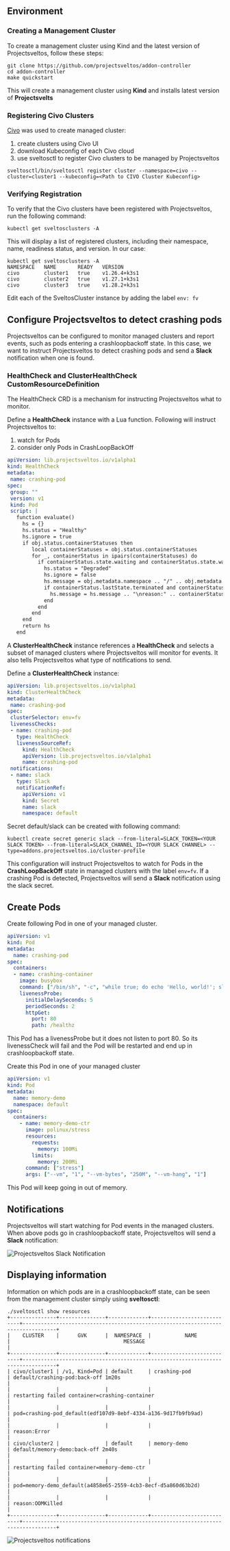 ## Environment

### Creating a Management Cluster

To create a management cluster using Kind and the latest version of Projectsveltos, follow these steps:

```
git clone https://github.com/projectsveltos/addon-controller
cd addon-controller
make quickstart
```

This will create a management cluster using __Kind__ and installs latest version of __Projectsvelts__

### Registering Civo Clusters

[Civo](https://www.civo.com) was used to create managed cluster:

1. create clusters using Civo UI
2. download Kubeconfig of each Civo cloud
3. use sveltosctl to register Civo clusters to be managed by Projectsveltos
```
sveltosctl/bin/sveltosctl register cluster --namespace=civo --cluster=cluster1 --kubeconfig=<Path to CIVO Cluster Kubeconfig>
```

### Verifying Registration
To verify that the Civo clusters have been registered with Projectsveltos, run the following command:

```
kubectl get sveltosclusters -A
```

This will display a list of registered clusters, including their namespace, name, readiness status, and version. In our case:


```
kubectl get sveltosclusters -A
NAMESPACE   NAME       READY   VERSION
civo        cluster1   true    v1.26.4+k3s1
civo        cluster2   true    v1.27.1+k3s1
civo        cluster3   true    v1.28.2+k3s1
```

Edit each of the SveltosCluster instance by adding the label `env: fv`

## Configure Projectsveltos to detect crashing pods

Projectsveltos can be configured to monitor managed clusters and report events, such as pods entering a crashloopbackoff state. 
In this case, we want to instruct Projectsveltos to detect crashing pods and send a __Slack__ notification when one is found.

### HealthCheck and ClusterHealthCheck CustomResourceDefinition

The HealthCheck CRD is a mechanism for instructing Projectsveltos what to monitor.

Define a __HealthCheck__ instance with a Lua function. Following will instruct Projectsveltos to:

1. watch for Pods
2. consider only Pods in CrashLoopBackOff

```yaml
apiVersion: lib.projectsveltos.io/v1alpha1
kind: HealthCheck
metadata:
 name: crashing-pod
spec:
 group: ""
 version: v1
 kind: Pod
 script: |
   function evaluate()
     hs = {}
     hs.status = "Healthy"
     hs.ignore = true
     if obj.status.containerStatuses then
        local containerStatuses = obj.status.containerStatuses
        for _, containerStatus in ipairs(containerStatuses) do
          if containerStatus.state.waiting and containerStatus.state.waiting.reason == "CrashLoopBackOff" then
            hs.status = "Degraded"
            hs.ignore = false
            hs.message = obj.metadata.namespace .. "/" .. obj.metadata.name .. ":" .. containerStatus.state.waiting.message
            if containerStatus.lastState.terminated and containerStatus.lastState.terminated.reason then
              hs.message = hs.message .. "\nreason:" .. containerStatus.lastState.terminated.reason
            end
          end
        end
     end
     return hs
   end 
```

A __ClusterHealthCheck__ instance references a __HealthCheck__ and selects a subset of managed clusters where Projectsveltos will monitor for events. It also tells Projectsveltos what type of notifications to send.

Define a __ClusterHealthCheck__ instance:

```yaml
apiVersion: lib.projectsveltos.io/v1alpha1
kind: ClusterHealthCheck
metadata:
 name: crashing-pod
spec:
 clusterSelector: env=fv
 livenessChecks:
 - name: crashing-pod
   type: HealthCheck
   livenessSourceRef:
     kind: HealthCheck
     apiVersion: lib.projectsveltos.io/v1alpha1
     name: crashing-pod
 notifications:
 - name: slack
   type: Slack
   notificationRef:
     apiVersion: v1
     kind: Secret
     name: slack
     namespace: default
```

Secret default/slack can be created with following command:

```
kubectl create secret generic slack --from-literal=SLACK_TOKEN=<YOUR SLACK TOKEN> --from-literal=SLACK_CHANNEL_ID=<YOUR SLACK CHANNEL> --type=addons.projectsveltos.io/cluster-profile 
```

This configuration will instruct Projectsveltos to watch for Pods in the __CrashLoopBackOff__ state in managed clusters with the label `env=fv`. If a crashing Pod is detected, Projectsveltos will send a __Slack__ notification using the slack secret.

## Create Pods

Create following Pod in one of your managed cluster. 

```yaml
apiVersion: v1
kind: Pod
metadata:
  name: crashing-pod
spec:
  containers:
  - name: crashing-container
    image: busybox
    command: ["/bin/sh", "-c", "while true; do echo 'Hello, world!'; sleep 1; done"]
    livenessProbe:
      initialDelaySeconds: 5
      periodSeconds: 2
      httpGet:
        port: 80
        path: /healthz
```

This Pod has a livenessProbe but it does not listen to port 80. So its livenessCheck will fail and the Pod will be restarted and end up in crashloopbackoff state.

Create this Pod in one of your managed cluster

```yaml
apiVersion: v1
kind: Pod
metadata:
  name: memory-demo
  namespace: default
spec:
  containers:
    - name: memory-demo-ctr
      image: polinux/stress
      resources:
        requests:
          memory: 100Mi
        limits:
          memory: 200Mi
      command: ["stress"]
      args: ["--vm", "1", "--vm-bytes", "250M", "--vm-hang", "1"]
```

This Pod will keep going in out of memory.

## Notifications

Projectsveltos will start watching for Pod events in the managed clusters. When above pods go in crashloopbackoff state, Projectsveltos will send a __Slack__ notification:

![Projectsveltos Slack Notification](slack_notification.png)

## Displaying information

Information on which pods are in a crashloopbackoff state, can be seen from the management cluster simply using __sveltosctl__:

```
./sveltosctl show resources 
+---------------+---------------+-------------+---------------------------+---------------------------------------------------------------------------------+
|    CLUSTER    |      GVK      |  NAMESPACE  |           NAME            |                                     MESSAGE                                     |
+---------------+---------------+-------------+---------------------------+---------------------------------------------------------------------------------+
| civo/cluster1 | /v1, Kind=Pod | default     | crashing-pod              | default/crashing-pod:back-off 1m20s                                             |
|               |               |             |                           | restarting failed container=crashing-container                                  |
|               |               |             |                           | pod=crashing-pod_default(edf107d9-8ebf-4334-a136-9d17fb9fb9ad)                  |
|               |               |             |                           | reason:Error                                                                    |
| civo/cluster2 |               | default     | memory-demo               | default/memory-demo:back-off 2m40s                                              |
|               |               |             |                           | restarting failed container=memory-demo-ctr                                     |
|               |               |             |                           | pod=memory-demo_default(a4858e65-2559-4cb3-8ecf-d5a860d63b2d)                   |
|               |               |             |                           | reason:OOMKilled                                                                |
+---------------+---------------+-------------+---------------------------+---------------------------------------------------------------------------------+
```

![Projectsveltos notifications](notification.gif)
